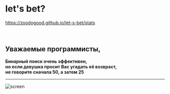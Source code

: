 # let's bet?
https://zoodogood.github.io/let-s-bet/stats
  
  ᅠ
  
## Уважаемые программисты,
**Бинарный поиск очень эффективен,**  
**но если девушка просит Вас угадать её возвраст,**  
**не говорите сначала 50, а затем 25**  
***
![screen](https://user-images.githubusercontent.com/52154209/178424165-8208a8f2-bd67-4645-a6d7-ba1392b6afe0.gif)
